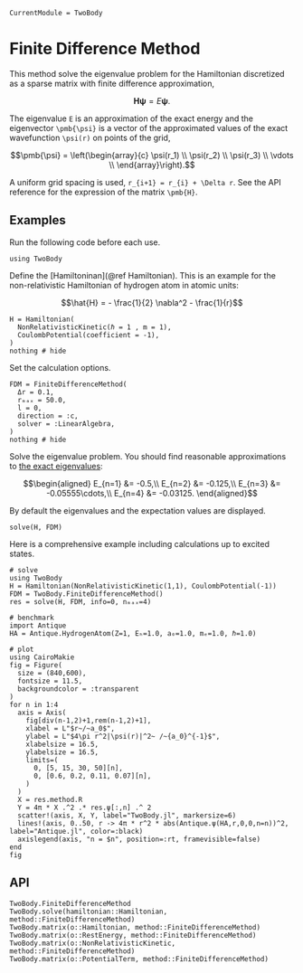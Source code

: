 ```@meta
CurrentModule = TwoBody
```

# Finite Difference Method

This method solve the eigenvalue problem for the Hamiltonian discretized as a sparse matrix with finite difference approximation,
```math
\pmb{H} \pmb{\psi} = E \pmb{\psi}.
```
The eigenvalue ``E`` is an approximation of the exact energy and the eigenvector ``\pmb{\psi}`` is a vector of the approximated values of the exact wavefunction ``\psi(r)`` on points of the grid,
```math
\pmb{\psi}
=
\left(\begin{array}{c}
  \psi(r_1) \\
  \psi(r_2) \\
  \psi(r_3) \\
  \vdots \\
\end{array}\right).
```
A uniform grid spacing is used, ``r_{i+1} = r_{i} + \Delta r``. See the API reference for the expression of the matrix ``\pmb{H}``.

## Examples

Run the following code before each use.

```@example example
using TwoBody
```

Define the [Hamiltoninan](@ref Hamiltonian). This is an example for the non-relativistic Hamiltonian of hydrogen atom in atomic units:

```math
\hat{H} = 
- \frac{1}{2} \nabla^2
- \frac{1}{r}
```
```@example example
H = Hamiltonian(
  NonRelativisticKinetic(ℏ = 1 , m = 1),
  CoulombPotential(coefficient = -1),
)
nothing # hide
```

Set the calculation options.

```@example example
FDM = FiniteDifferenceMethod(
  Δr = 0.1,
  rₘₐₓ = 50.0,
  l = 0,
  direction = :c,
  solver = :LinearAlgebra,
)
nothing # hide
```

Solve the eigenvalue problem. You should find reasonable approximations to [the exact eigenvalues](https://ohno.github.io/Antique.jl/stable/HydrogenAtom/#Antique.E-Tuple{HydrogenAtom}-HydrogenAtom):
```math
\begin{aligned}
  E_{n=1} &= -0.5,\\
  E_{n=2} &= -0.125,\\
  E_{n=3} &= -0.05555\cdots,\\
  E_{n=4} &= -0.03125.
\end{aligned}
```
By default the eigenvalues and the expectation values are displayed.

```@repl example
solve(H, FDM)
```

Here is a comprehensive example including calculations up to excited states.

```@example example
# solve
using TwoBody
H = Hamiltonian(NonRelativisticKinetic(1,1), CoulombPotential(-1))
FDM = TwoBody.FiniteDifferenceMethod()
res = solve(H, FDM, info=0, nₘₐₓ=4)

# benchmark
import Antique
HA = Antique.HydrogenAtom(Z=1, Eₕ=1.0, a₀=1.0, mₑ=1.0, ℏ=1.0)

# plot
using CairoMakie
fig = Figure(
  size = (840,600),
  fontsize = 11.5,
  backgroundcolor = :transparent
)
for n in 1:4
  axis = Axis(
    fig[div(n-1,2)+1,rem(n-1,2)+1],
    xlabel = L"$r~/~a_0$",
    ylabel = L"$4\pi r^2|\psi(r)|^2~ /~{a_0}^{-1}$",
    xlabelsize = 16.5,
    ylabelsize = 16.5,
    limits=(
      0, [5, 15, 30, 50][n],
      0, [0.6, 0.2, 0.11, 0.07][n],
    )
  )
  X = res.method.R
  Y = 4π * X .^2 .* res.ψ[:,n] .^ 2
  scatter!(axis, X, Y, label="TwoBody.jl", markersize=6)
  lines!(axis, 0..50, r -> 4π * r^2 * abs(Antique.ψ(HA,r,0,0,n=n))^2, label="Antique.jl", color=:black)
  axislegend(axis, "n = $n", position=:rt, framevisible=false)
end
fig
```

## API

```@docs; canonical=false
TwoBody.FiniteDifferenceMethod
TwoBody.solve(hamiltonian::Hamiltonian, method::FiniteDifferenceMethod)
TwoBody.matrix(o::Hamiltonian, method::FiniteDifferenceMethod)
TwoBody.matrix(o::RestEnergy, method::FiniteDifferenceMethod)
TwoBody.matrix(o::NonRelativisticKinetic, method::FiniteDifferenceMethod)
TwoBody.matrix(o::PotentialTerm, method::FiniteDifferenceMethod)
```
